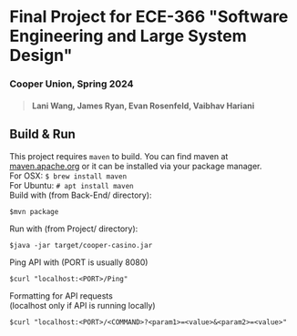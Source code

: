 # Final Project for ECE-366 "Software Engineering and Large System Design"
### Cooper Union, Spring 2024
> #### Lani Wang, James Ryan, Evan Rosenfeld, Vaibhav Hariani

## Build & Run  
This project requires `maven` to build. You can find maven at 
[maven.apache.org](maven.apache.org) or it can be installed via your 
package manager.  
For OSX: `$ brew install maven`             <br>
For Ubuntu: `# apt install maven`           <br>
Build with (from Back-End/ directory):      <br>
```
$mvn package
```

Run with (from Project/ directory):         <br>
```
$java -jar target/cooper-casino.jar     
``` 

Ping API with (PORT is usually 8080)        <br>
```
$curl "localhost:<PORT>/Ping"
```

Formatting for API requests                 <br>
(localhost only if API is running locally)  <br>
```
$curl "localhost:<PORT>/<COMMAND>?<param1>=<value>&<param2>=<value>"
```